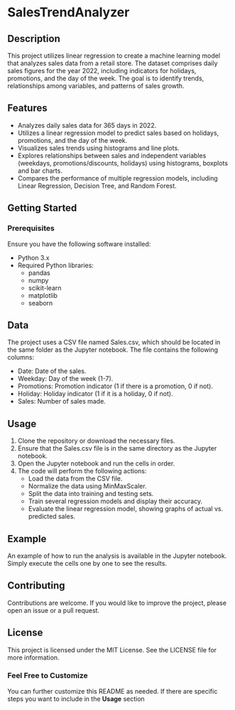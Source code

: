 # SalesTrendAnalyzer

## Description
This project utilizes linear regression to create a machine learning model that analyzes sales data from a retail store. The dataset comprises daily sales figures for the year 2022, including indicators for holidays, promotions, and the day of the week. The goal is to identify trends, relationships among variables, and patterns of sales growth.

## Features
- Analyzes daily sales data for 365 days in 2022.
- Utilizes a linear regression model to predict sales based on holidays, promotions, and the day of the week.
- Visualizes sales trends using histograms and line plots.
- Explores relationships between sales and independent variables (weekdays, promotions/discounts, holidays) using histograms,     boxplots and bar charts.
- Compares the performance of multiple regression models, including Linear Regression, Decision Tree, and Random Forest.

## Getting Started

### Prerequisites
Ensure you have the following software installed:
- Python 3.x
- Required Python libraries:
  - pandas
  - numpy
  - scikit-learn
  - matplotlib
  - seaborn
 
## Data
The project uses a CSV file named Sales.csv, which should be located in the same folder as the Jupyter notebook. The file contains the following columns:

  - Date: Date of the sales.
  - Weekday: Day of the week (1-7).
  - Promotions: Promotion indicator (1 if there is a promotion, 0 if not).
  - Holiday: Holiday indicator (1 if it is a holiday, 0 if not).
  - Sales: Number of sales made.

## Usage
  1. Clone the repository or download the necessary files.
  2. Ensure that the Sales.csv file is in the same directory as the Jupyter notebook.
  3. Open the Jupyter notebook and run the cells in order.
  4. The code will perform the following actions:
     - Load the data from the CSV file.
     - Normalize the data using MinMaxScaler.
     - Split the data into training and testing sets.
     - Train several regression models and display their accuracy.
     - Evaluate the linear regression model, showing graphs of actual vs. predicted sales.

## Example
An example of how to run the analysis is available in the Jupyter notebook. Simply execute the cells one by one to see the results.

## Contributing
Contributions are welcome. If you would like to improve the project, please open an issue or a pull request.

## License
This project is licensed under the MIT License. See the LICENSE file for more information.

### Feel Free to Customize
You can further customize this README as needed. If there are specific steps you want to include in the **Usage** section 
